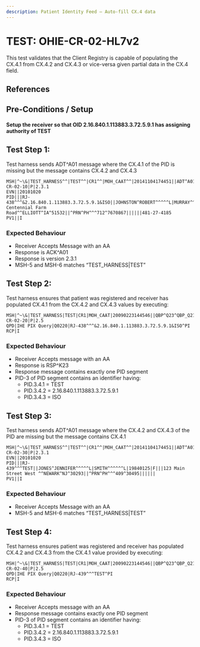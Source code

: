 ```yaml
---
description: Patient Identity Feed – Auto-fill CX.4 data
---
```


# TEST: OHIE-CR-02-HL7v2

This test validates that the Client Registry is capable of populating the CX.4.1 from CX.4.2 and CX.4.3 or vice-versa given partial data in the CX.4 field.

## References

## Pre-Conditions / Setup

#### Setup the receiver so that OID 2.16.840.1.113883.3.72.5.9.1 has assigning authority of TEST

## Test Step 1:

Test harness sends ADT^A01 message where the CX.4.1 of the PID is missing but the message contains CX.4.2 and CX.4.3

```text
MSH|^~\&|TEST_HARNESS^^|TEST^^|CR1^^|MOH_CAAT^^|20141104174451||ADT^A01^ADT_A01|TEST-CR-02-10|P|2.3.1
EVN||20101020
PID|||RJ-438^^^&2.16.840.1.113883.3.72.5.9.1&ISO||JOHNSTON^ROBERT^^^^^L|MURRAY^^^^^^L|19830205|M|||1220 Centennial Farm Road^^ELLIOTT^IA^51532||^PRN^PH^^^712^7670867||||||481-27-4185
PV1||I

```

### Expected Behaviour

* Receiver Accepts Message with an AA
* Response is ACK^A01
* Response is version 2.3.1
* MSH-5 and MSH-6 matches “TEST\_HARNESS\|TEST”

## Test Step 2:

Test harness ensures that patient was registered and receiver has populated CX.4.1 from the CX.4.2 and CX.4.3 values by executing:

```text
MSH|^~\&|TEST_HARNESS|TEST|CR1|MOH_CAAT|20090223144546||QBP^Q23^QBP_Q21|TEST-CR-02-20|P|2.5
QPD|IHE PIX Query|Q0220|RJ-438^^^&2.16.840.1.113883.3.72.5.9.1&ISO^PI
RCP|I
```

### Expected Behaviour

* Receiver Accepts message with an AA
* Response is RSP^K23
* Response message contains exactly one PID segment
* PID-3 of PID segment contains an identifier having:
  * PID.3.4.1 = TEST
  * PID.3.4.2 = 2.16.840.1.113883.3.72.5.9.1
  * PID.3.4.3 = ISO

## Test Step 3:

Test harness sends ADT^A01 message where the CX.4.2 and CX.4.3 of the PID are missing but the message contains CX.4.1

```text
MSH|^~\&|TEST_HARNESS^^|TEST^^|CR1^^|MOH_CAAT^^|20141104174451||ADT^A01^ADT_A01|TEST-CR-02-30|P|2.3.1
EVN||20101020
PID|||RJ-439^^^TEST||JONES^JENNIFER^^^^^L|SMITH^^^^^^L|19840125|F|||123 Main Street West ^^NEWARK^NJ^30293||^PRN^PH^^^409^30495||||||
PV1||I

```

### Expected Behaviour

* Receiver Accepts Message with an AA
* MSH-5 and MSH-6 matches “TEST\_HARNESS\|TEST”

## Test Step 4:

Test harness ensures patient was registered and receiver has populated CX.4.2 and CX.4.3 from the CX.4.1 value provided by executing:

```text
MSH|^~\&|TEST_HARNESS|TEST|CR1|MOH_CAAT|20090223144546||QBP^Q23^QBP_Q21|TEST-CR-02-40|P|2.5
QPD|IHE PIX Query|Q0220|RJ-439^^^TEST^PI
RCP|I
```

### Expected Behaviour

* Receiver Accepts message with an AA
* Response message contains exactly one PID segment
* PID-3 of PID segment contains an identifier having:
  * PID.3.4.1 = TEST
  * PID.3.4.2 = 2.16.840.1.113883.3.72.5.9.1
  * PID.3.4.3 = ISO


